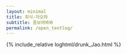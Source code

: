 ```yaml
---
layout: minimal
title: 회식-자오파
subtitle: 좀보여봐봐
permalink: /open_textlog/
---
```


{% include_relative loghtml/drunk_Jao.html %}

